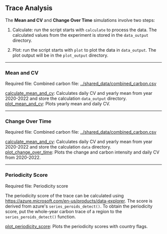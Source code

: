 ## Trace Analysis

The **Mean and CV** and **Change Over Time** simulations involve two steps:
1. Calculate: run the script starts with ```calculate``` to process the data. The calculated values from the experiment is stored in the ```data_output``` directory.

2. Plot: run the script starts with ```plot``` to plot the data in ```data_output```. The plot output will be in the ```plot_output``` directory.

***

### Mean and CV 
Required file: Combined carbon file: [../shared_data/combined_carbon.csv](../shared_data/combined_carbon.csv)

[calculate_mean_and_cv](mean_and_cv/calculate_mean_and_cv.py): Calculates daily CV and yearly mean from year 2020-2022 and store the calculation ```data_output``` directory. <br>
[plot_mean_and_cv](mean_and_cv/plot_mean_and_cv.py): Plots yearly mean and daily CV.

****
### Change Over Time
Required file: Combined carbon file: [../shared_data/combined_carbon.csv](../shared_data/combined_carbon.csv)

[calculate_mean_and_cv](change_over_time/calculate_mean_and_cv.py): Calculates daily CV and yearly mean from year 2020-2022 and store the calculation ```data``` directory. <br>
[plot_change_over_time](change_over_time/plot_change_over_time.py): Plots the change and carbon intensity and daily CV from 2020-2022.

***
### Periodicity Score
Required file: Periodicity score 

The periodicity score of the trace can be calculated using https://azure.microsoft.com/en-us/products/data-explorer. The score is derived from azure's ```series_peroids_detect()```. To obtain the periodicity score, put the whole-year carbon trace of a region to the ```series_peroids_detect()``` function.

[plot_periodicity_score](periodicity/plot_periodicity_score.py): Plots the periodicity scores with country flags.
